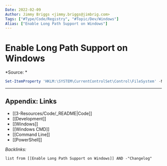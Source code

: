 ```yaml
---
Date: 2022-02-09
Author: Jimmy Briggs <jimmy.briggs@jimbrig.com>
Tags: ["#Type/Code/Registry", "#Topic/Dev/Windows"]
Alias: ["Enable Long Path Support on Windows"]
---
```


# Enable Long Path Support on Windows

*Source: *

```powershell
Set-ItemProperty 'HKLM:\SYSTEM\CurrentControlSet\Control\FileSystem' -Name 'LongPathsEnabled' -Value 1
```

***

## Appendix: Links

- [[3-Resources/Code/_README|Code]]
- [[Development]]
- [[Windows]]
- [[Windows CMD]]
- [[Command Line]]
- [[PowerShell]]

*Backlinks:*

```dataview
list from [[Enable Long Path Support on Windows]] AND -"Changelog"
```